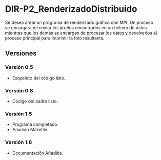 # DIR-P2_RenderizadoDistribuido
Se desea crear un programa de renderizado gráfico con MPI. Un proceso se encargara de enviar los pixeles encontrados en un fichero de datos mientras que los demás se encargan de procesar los datos y devolverlos al proceso principal para imprimir la foto resultante.

## Versiones
### Versión 0.5
 - Esqueleto del código listo.

### Versión 0.8
 - Código del padre listo.

### Versión 1.5
 - Programa completado.
 - Añadido Makefile.

### Versión 1.8
 - Documentación Añadida.